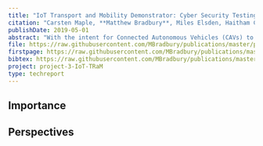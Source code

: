 ```yaml
---
title: "IoT Transport and Mobility Demonstrator: Cyber Security Testing on National Infrastructure"
citation: "Carsten Maple, **Matthew Bradbury**, Miles Elsden, Haitham Cruickshank, Hu Yuan, Chen Gu, and Phillip Asuquo. IoT Transport and Mobility Demonstrator: Cyber Security Testing on National Infrastructure. Technical Report, University of Warwick, Coventry, UK, May 2019."
publishDate: 2019-05-01
abstract: "With the intent for Connected Autonomous Vehicles (CAVs) to be deployed on UK roads in the near future it is vital that they are rigorously tested. Part of this testing will involve the cyber security aspects of these vehicles. This report covers the technical aspects of the IoT-TRaM project, which deployed four cyber security and privacy innovations developed within PETRAS in real world environments. This report describes (i) the four academic innovations, (ii) the requirements and experiences of CAV testbed users and (iii) testbed sites and the protocols for researchers to perform cyber security testing there. Throughout the report recommendations are made to reduce the barriers of entry and ways to improve the experience of performing cyber security testing in real world environments."
file: https://raw.githubusercontent.com/MBradbury/publications/master/papers/IoT_TRaM_Report.pdf
firstpage: https://raw.githubusercontent.com/MBradbury/publications/master/firstpages/IoT_TRaM_Report.svg
bibtex: https://raw.githubusercontent.com/MBradbury/publications/master/bibtex/Maple_2019_IoTTransportMobility.bib
project: project-3-IoT-TRaM
type: techreport
---
```


<!-- readmore -->

## Importance

## Perspectives


